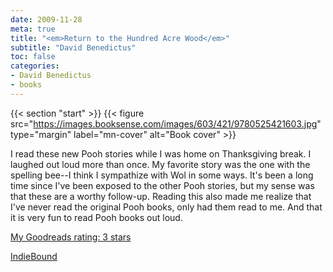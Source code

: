 ```yaml
---
date: 2009-11-28
meta: true
title: "<em>Return to the Hundred Acre Wood</em>"
subtitle: "David Benedictus"
toc: false
categories:
- David Benedictus
- books
---
```


{{< section "start" >}}
{{< figure src="https://images.booksense.com/images/603/421/9780525421603.jpg" type="margin" label="mn-cover" alt="Book cover" >}}

I read these new Pooh stories while I was home on Thanksgiving break. I laughed out loud more than once. My favorite story was the one with the spelling bee--I think I sympathize with Wol in some ways. It's been a long time since I've been exposed to the other Pooh stories, but my sense was that these are a worthy follow-up. Reading this also made me realize that I've never read the original Pooh books, only had them read to me. And that it is very fun to read Pooh books out loud.

[My Goodreads rating: 3 stars](https://www.goodreads.com/review/show/79360079)  

[IndieBound](https://www.indiebound.org/book/9780525421603)

